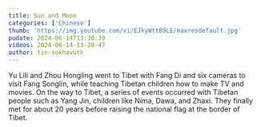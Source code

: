 ```yaml
---
title: Sun and Moon
categories: ['Chinese']
thumb: 'https://img.youtube.com/vi/EJkyWttB9LE/maxresdefault.jpg'
pudate: 2024-06-14T13:30:39
videos: 2024-06-14-13-28-47
author: tin-sokhavuth
---
```

Yu Lili and Zhou Hongling went to Tibet with Fang Di and six cameras to visit Fang Songlin, while teaching Tibetan children how to make TV and movies. On the way to Tibet, a series of events occurred with Tibetan people such as Yang Jin, children like Nima, Dawa, and Zhaxi. They finally met for about 20 years before raising the national flag at the border of Tibet.